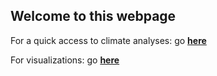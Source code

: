## Welcome to this webpage

For a quick access to climate analyses: go **[here](./climate-indices/t2m/index.md)**

For visualizations: go **[here](./visualizations/index.md)**
